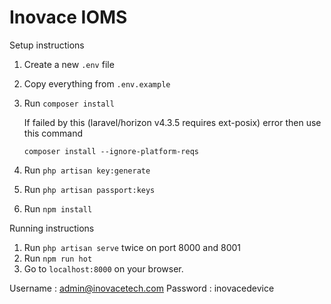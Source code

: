 # Inovace IOMS

Setup instructions
1. Create a new `.env` file
2. Copy everything from `.env.example`
3. Run `composer install`
   
   If failed by this (laravel/horizon v4.3.5 requires ext-posix) error then use this command
   
   `composer install --ignore-platform-reqs`
4. Run `php artisan key:generate`
5. Run `php artisan passport:keys`
6. Run `npm install`

Running instructions
1. Run `php artisan serve` twice on port 8000 and 8001
2. Run `npm run hot`
3. Go to `localhost:8000` on your browser.

Username : admin@inovacetech.com
Password : inovacedevice
